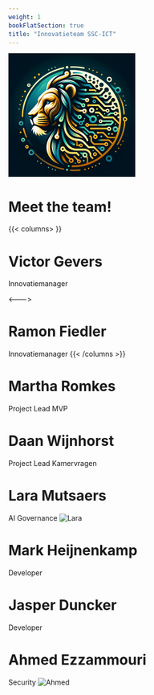 ```yaml
---
weight: 1
bookFlatSection: true
title: "Innovatieteam SSC-ICT"
---
```


![logo](/LL-logo.png)
# Meet the team!

{{< columns> }}
# Victor Gevers
Innovatiemanager 

<--->

# Ramon Fiedler
Innovatiemanager
{{< /columns >}}

# Martha Romkes
Project Lead MVP

# Daan Wijnhorst 
Project Lead Kamervragen

# Lara Mutsaers
AI Governance
<img src="/MutsaersLara.jpg" alt="Lara" width="100">

# Mark Heijnenkamp
Developer

# Jasper Duncker
Developer

# Ahmed Ezzammouri
Security
<img src="/EzzamouriAhmed.jpg" alt="Ahmed" width="100">

